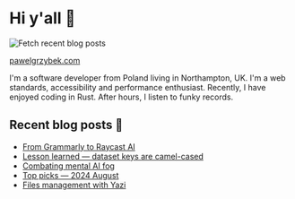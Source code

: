 # Hi y'all 👋

![Fetch recent blog posts](https://github.com/pawelgrzybek/pawelgrzybek/workflows/Fetch%20recent%20blog%20posts/badge.svg)

[pawelgrzybek.com](https://pawelgrzybek.com)

I'm a software developer from Poland living in Northampton, UK. I'm a web standards, accessibility and performance enthusiast. Recently, I have enjoyed coding in Rust. After hours, I listen to funky records.

## Recent blog posts 📝

<!-- FEED-START -->
- [From Grammarly to Raycast AI](https://pawelgrzybek.com/from-grammarly-to-raycast-ai/)
- [Lesson learned — dataset keys are camel-cased](https://pawelgrzybek.com/lesson-learned-dataset-keys-are-camel-cased/)
- [Combating mental AI fog](https://pawelgrzybek.com/combating-mental-ai-fog/)
- [Top picks — 2024 August](https://pawelgrzybek.com/top-picks-2024-august/)
- [Files management with Yazi](https://pawelgrzybek.com/files-management-with-yazi/)
<!-- FEED-END -->